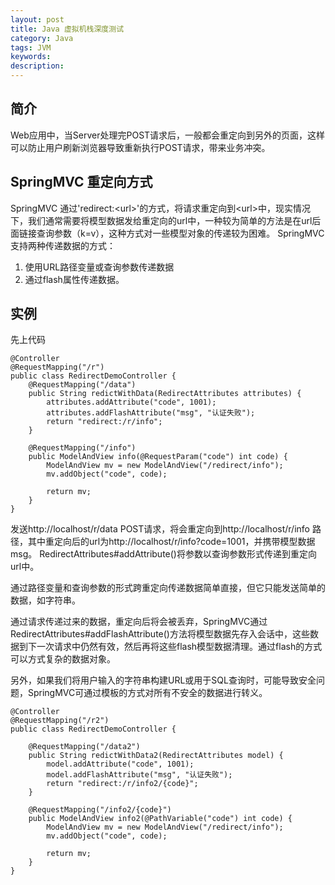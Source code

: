 ```yaml
---
layout: post
title: Java 虚拟机栈深度测试
category: Java
tags: JVM
keywords:
description:
---
```


## 简介
Web应用中，当Server处理完POST请求后，一般都会重定向到另外的页面，这样可以防止用户刷新浏览器导致重新执行POST请求，带来业务冲突。

## SpringMVC 重定向方式
SpringMVC 通过'redirect:&lt;url&gt;'的方式，将请求重定向到&lt;url&gt;中，现实情况下，我们通常需要将模型数据发给重定向的url中，一种较为简单的方法是在url后面链接查询参数（k=v），这种方式对一些模型对象的传递较为困难。
SpringMVC支持两种传递数据的方式：

1. 使用URL路径变量或查询参数传递数据
2. 通过flash属性传递数据。

## 实例

先上代码

	@Controller
	@RequestMapping("/r")
	public class RedirectDemoController {
		@RequestMapping("/data")
		public String redictWithData(RedirectAttributes attributes) {
			attributes.addAttribute("code", 1001);
			attributes.addFlashAttribute("msg", "认证失败");
			return "redirect:/r/info";
		}

		@RequestMapping("/info")
		public ModelAndView info(@RequestParam("code") int code) {
			ModelAndView mv = new ModelAndView("/redirect/info");
			mv.addObject("code", code);

			return mv;
		}
	}

发送http://localhost/r/data POST请求，将会重定向到http://localhost/r/info 路径，其中重定向后的url为http://localhost/r/info?code=1001，并携带模型数据msg。
RedirectAttributes#addAttribute()将参数以查询参数形式传递到重定向url中。

通过路径变量和查询参数的形式跨重定向传递数据简单直接，但它只能发送简单的数据，如字符串。

通过请求传递过来的数据，重定向后将会被丢弃，SpringMVC通过RedirectAttributes#addFlashAttribute()方法将模型数据先存入会话中，这些数据到下一次请求中仍然有效，然后再将这些flash模型数据清理。通过flash的方式可以方式复杂的数据对象。


另外，如果我们将用户输入的字符串构建URL或用于SQL查询时，可能导致安全问题，SpringMVC可通过模板的方式对所有不安全的数据进行转义。

	@Controller
	@RequestMapping("/r2")
	public class RedirectDemoController {

		@RequestMapping("/data2")
		public String redictWithData2(RedirectAttributes model) {
			model.addAttribute("code", 1001);
			model.addFlashAttribute("msg", "认证失败");
			return "redirect:/r/info2/{code}";
		}

		@RequestMapping("/info2/{code}")
		public ModelAndView info2(@PathVariable("code") int code) {
			ModelAndView mv = new ModelAndView("/redirect/info");
			mv.addObject("code", code);

			return mv;
		}
	}